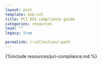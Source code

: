 ```yaml
---
layout: post
template: one-col
title: PCI DSS compliance guide
categories: resources
lead: ""
legacy: true

permalink: /:collection/:path
---
```



{%include resources/pci-compliance.md %}